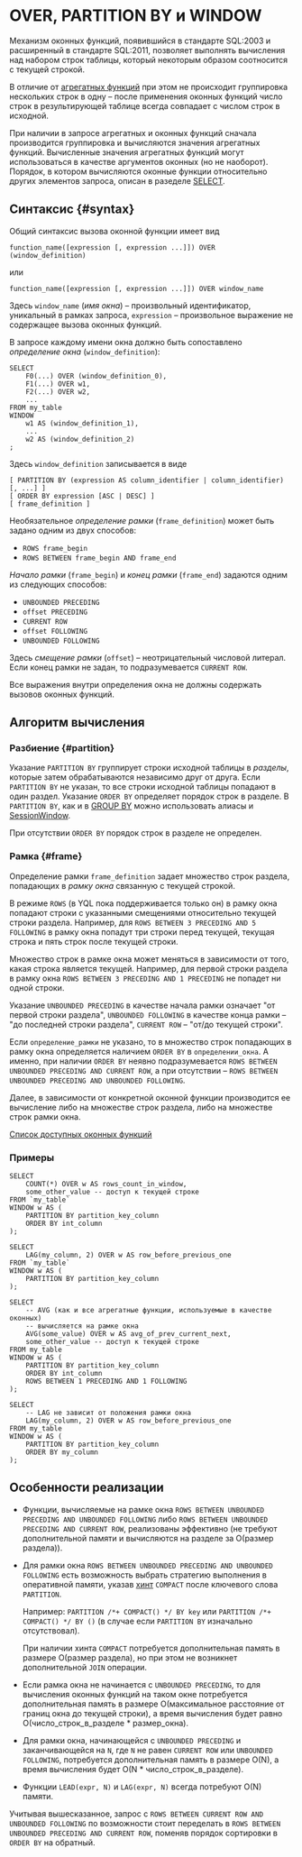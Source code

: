 # OVER, PARTITION BY и WINDOW

Механизм оконных функций, появившийся в стандарте SQL:2003 и расширенный в стандарте SQL:2011, позволяет выполнять вычисления над набором строк таблицы, который некоторым образом соотносится с текущей строкой.

В отличие от [агрегатных функций](../builtins/aggregation.md) при этом не происходит группировка нескольких строк в одну – после применения оконных функций число строк в результирующей таблице всегда совпадает с числом строк в исходной.

При наличии в запросе агрегатных и оконных функций сначала производится группировка и вычисляются значения агрегатных функций. Вычисленные значения агрегатных функций могут использоваться в качестве аргументов оконных (но не наоборот). Порядок, в котором вычисляются оконные функции относительно других элементов запроса, описан в разеделе [SELECT](select/index.md).

## Синтаксис {#syntax}

Общий синтаксис вызова оконной функции имеет вид

```yql
function_name([expression [, expression ...]]) OVER (window_definition)
```

или

```yql
function_name([expression [, expression ...]]) OVER window_name
```

Здесь `window_name` (*имя окна*) – произвольный идентификатор, уникальный в рамках запроса, `expression` – произвольное выражение не содержащее вызова оконных функций.

В запросе каждому имени окна должно быть сопоставлено *определение окна* (`window_definition`):

```yql
SELECT
    F0(...) OVER (window_definition_0),
    F1(...) OVER w1,
    F2(...) OVER w2,
    ...
FROM my_table
WINDOW
    w1 AS (window_definition_1),
    ...
    w2 AS (window_definition_2)
;
```

Здесь `window_definition` записывается в виде

```antlr
[ PARTITION BY (expression AS column_identifier | column_identifier) [, ...] ]
[ ORDER BY expression [ASC | DESC] ]
[ frame_definition ]
```

Необязательное *определение рамки* (`frame_definition`) может быть задано одним из двух способов:

* ```ROWS frame_begin```
* ```ROWS BETWEEN frame_begin AND frame_end```

*Начало рамки* (`frame_begin`) и *конец рамки* (`frame_end`) задаются одним из следующих способов:

* ```UNBOUNDED PRECEDING```
* ```offset PRECEDING```
* ```CURRENT ROW```
* ```offset FOLLOWING```
* ```UNBOUNDED FOLLOWING```

Здесь *смещение рамки* (`offset`) – неотрицательный числовой литерал. Если конец рамки не задан, то подразумевается `CURRENT ROW`.

Все выражения внутри определения окна не должны содержать вызовов оконных функций.

## Алгоритм вычисления

### Разбиение {#partition}

Указание `PARTITION BY` группирует строки исходной таблицы в *разделы*, которые затем обрабатываются независимо друг от друга.
Если `PARTITION BY` не указан, то все строки исходной таблицы попадают в один раздел. Указание `ORDER BY` определяет порядок строк в разделе.
В `PARTITION BY`, как и в [GROUP BY](group_by.md) можно использовать алиасы и [SessionWindow](group_by.md#session-window).

При отсутствии `ORDER BY` порядок строк в разделе не определен.

### Рамка {#frame}

Определение рамки `frame_definition` задает множество строк раздела, попадающих в *рамку окна* связанную с текущей строкой.

В режиме `ROWS` (в YQL пока поддерживается только он) в рамку окна попадают строки с указанными смещениями относительно текущей строки раздела. Например, для `ROWS BETWEEN 3 PRECEDING AND 5 FOLLOWING` в рамку окна попадут три строки перед текущей, текущая строка и пять строк после текущей строки.

Множество строк в рамке окна может меняться в зависимости от того, какая строка является текущей. Например, для первой строки раздела в рамку окна `ROWS BETWEEN 3 PRECEDING AND 1 PRECEDING` не попадет ни одной строки.

Указание `UNBOUNDED PRECEDING` в качестве начала рамки означает "от первой строки раздела", `UNBOUNDED FOLLOWING` в качестве конца рамки – "до последней строки раздела", `CURRENT ROW` – "от/до текущей строки".

Если `определение_рамки` не указано, то в множество строк попадающих в рамку окна определяется наличием `ORDER BY` в `определении_окна`.
А именно, при наличии `ORDER BY` неявно подразумевается `ROWS BETWEEN UNBOUNDED PRECEDING AND CURRENT ROW`, а при отсутствии – `ROWS BETWEEN UNBOUNDED PRECEDING AND UNBOUNDED FOLLOWING`.

Далее, в зависимости от конкретной оконной функции производится ее вычисление либо на множестве строк раздела, либо на множестве строк рамки окна.

[Список доступных оконных функций](../builtins/window.md)

### Примеры

```yql
SELECT
    COUNT(*) OVER w AS rows_count_in_window,
    some_other_value -- доступ к текущей строке
FROM `my_table`
WINDOW w AS (
    PARTITION BY partition_key_column
    ORDER BY int_column
);
```

```yql
SELECT
    LAG(my_column, 2) OVER w AS row_before_previous_one
FROM `my_table`
WINDOW w AS (
    PARTITION BY partition_key_column
);
```

```yql
SELECT
    -- AVG (как и все агрегатные функции, используемые в качестве оконных)
    -- вычисляется на рамке окна
    AVG(some_value) OVER w AS avg_of_prev_current_next,
    some_other_value -- доступ к текущей строке
FROM my_table
WINDOW w AS (
    PARTITION BY partition_key_column
    ORDER BY int_column
    ROWS BETWEEN 1 PRECEDING AND 1 FOLLOWING
);
```

```yql
SELECT
    -- LAG не зависит от положения рамки окна
    LAG(my_column, 2) OVER w AS row_before_previous_one
FROM my_table
WINDOW w AS (
    PARTITION BY partition_key_column
    ORDER BY my_column
);
```

## Особенности реализации

* Функции, вычисляемые на рамке окна `ROWS BETWEEN UNBOUNDED PRECEDING AND UNBOUNDED FOLLOWING` либо `ROWS BETWEEN UNBOUNDED PRECEDING AND CURRENT ROW`, реализованы эффективно (не требуют дополнительной памяти и вычисляются на разделе за O(размер раздела)).

* Для рамки окна `ROWS BETWEEN UNBOUNDED PRECEDING AND UNBOUNDED FOLLOWING` есть возможность выбрать стратегию выполнения в оперативной памяти, указав [хинт](lexer.md#sql-hints) `COMPACT` после ключевого слова `PARTITION`.

  Например: `PARTITION /*+ COMPACT() */ BY key` или `PARTITION /*+ COMPACT() */ BY ()` (в случае если `PARTITION BY` изначально отсутствовал).

  При наличии хинта `COMPACT` потребуется дополнительная память в размере O(размер раздела), но при этом не возникнет дополнительной `JOIN` операции.

* Если рамка окна не начинается с `UNBOUNDED PRECEDING`, то для вычисления оконных функций на таком окне потребуется дополнительная память в размере O(максимальное расстояние от границ окна до текущей строки), а время вычисления будет равно O(число_строк_в_разделе * размер_окна).

* Для рамки окна, начинающейся с `UNBOUNDED PRECEDING` и заканчивающейся на `N`, где `N` не равен `CURRENT ROW` или `UNBOUNDED FOLLOWING`, потребуется дополнительная память в размере O(N), а время вычисления будет O(N * число_строк_в_разделе).

* Функции `LEAD(expr, N)` и `LAG(expr, N)` всегда потребуют O(N) памяти.

Учитывая вышесказанное, запрос с `ROWS BETWEEN CURRENT ROW AND UNBOUNDED FOLLOWING` по возможности стоит переделать в `ROWS BETWEEN UNBOUNDED PRECEDING AND CURRENT ROW`, поменяв порядок сортировки в `ORDER BY` на обратный.
